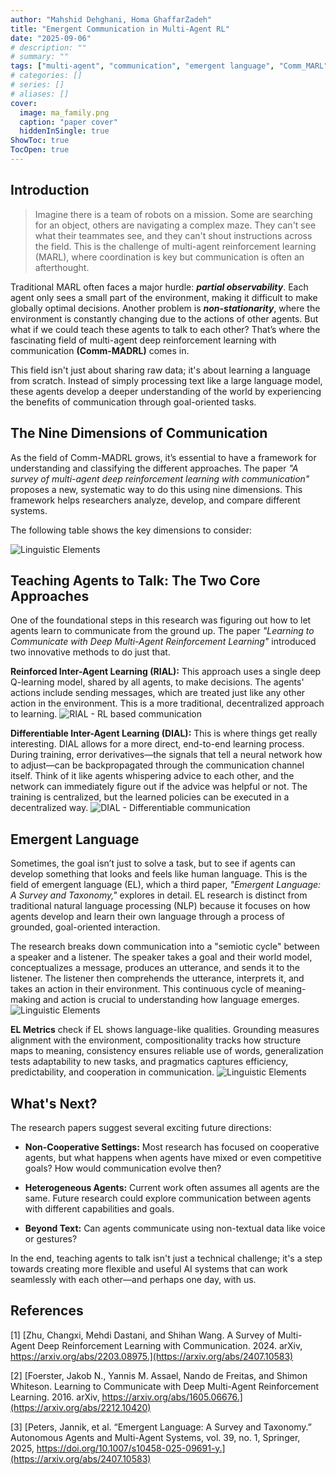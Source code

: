 ```yaml
---
author: "Mahshid Dehghani, Homa GhaffarZadeh"
title: "Emergent Communication in Multi-Agent RL"
date: "2025-09-06"
# description: ""
# summary: ""
tags: ["multi-agent", "communication", "emergent language", "Comm_MARL"]
# categories: []
# series: []
# aliases: []
cover:
  image: ma_family.png
  caption: "paper cover"
  hiddenInSingle: true
ShowToc: true
TocOpen: true
---
```


## Introduction

> Imagine there is a team of robots on a mission. Some are searching for an object, others are navigating a complex maze. They can't see what their teammates see, and they can't shout instructions across the field. This is the challenge of multi-agent reinforcement learning (MARL), where coordination is key but communication is often an afterthought.

Traditional MARL often faces a major hurdle: **_partial observability_**. Each agent only sees a small part of the environment, making it difficult to make globally optimal decisions. Another problem is **_non-stationarity_**, where the environment is constantly changing due to the actions of other agents. But what if we could teach these agents to talk to each other? That’s where the fascinating field of multi-agent deep reinforcement learning with communication **(Comm-MADRL)** comes in.


This field isn't just about sharing raw data; it's about learning a language from scratch. Instead of simply processing text like a large language model, these agents develop a deeper understanding of the world by experiencing the benefits of communication through goal-oriented tasks.

## The Nine Dimensions of Communication
As the field of Comm-MADRL grows, it’s essential to have a framework for understanding and classifying the different approaches. The paper *"A survey of multi-agent deep reinforcement learning with communication"* proposes a new, systematic way to do this using nine dimensions. This framework helps researchers analyze, develop, and compare different systems.


The following table shows the key dimensions to consider:

![Linguistic Elements](Dim2.png#center)

## Teaching Agents to Talk: The Two Core Approaches
One of the foundational steps in this research was figuring out how to let agents learn to communicate from the ground up. The paper *"Learning to Communicate with Deep Multi-Agent Reinforcement Learning"* introduced two innovative methods to do just that.

**Reinforced Inter-Agent Learning (RIAL):** This approach uses a single deep Q-learning model, shared by all agents, to make decisions. The agents' actions include sending messages, which are treated just like any other action in the environment. This is a more traditional, decentralized approach to learning.
![RIAL - RL based communication](RIAL.PNG#center)

**Differentiable Inter-Agent Learning (DIAL):** This is where things get really interesting. DIAL allows for a more direct, end-to-end learning process. During training, error derivatives—the signals that tell a neural network how to adjust—can be backpropagated through the communication channel itself. Think of it like agents whispering advice to each other, and the network can immediately figure out if the advice was helpful or not. The training is centralized, but the learned policies can be executed in a decentralized way.
![DIAL - Differentiable communication](DIAL.PNG#center)

## Emergent Language
Sometimes, the goal isn’t just to solve a task, but to see if agents can develop something that looks and feels like human language. This is the field of emergent language (EL), which a third paper, *"Emergent Language: A Survey and Taxonomy,"* explores in detail. EL research is distinct from traditional natural language processing (NLP) because it focuses on how agents develop and learn their own language through a process of grounded, goal-oriented interaction.

The research breaks down communication into a "semiotic cycle" between a speaker and a listener. The speaker takes a goal and their world model, conceptualizes a message, produces an utterance, and sends it to the listener. The listener then comprehends the utterance, interprets it, and takes an action in their environment. This continuous cycle of meaning-making and action is crucial to understanding how language emerges.
![Linguistic Elements](SL.png#center)

**EL Metrics** check if EL shows language-like qualities. Grounding measures alignment with the environment, compositionality tracks how structure maps to meaning, consistency ensures reliable use of words, generalization tests adaptability to new tasks, and pragmatics captures efficiency, predictability, and cooperation in communication.
![Linguistic Elements](el_metrics.png#center)

## What's Next?
The research papers suggest several exciting future directions:

- **Non-Cooperative Settings:** Most research has focused on cooperative agents, but what happens when agents have mixed or even competitive goals? How would communication evolve then?

- **Heterogeneous Agents:** Current work often assumes all agents are the same. Future research could explore communication between agents with different capabilities and goals.

- **Beyond Text:** Can agents communicate using non-textual data like voice or gestures?

In the end, teaching agents to talk isn't just a technical challenge; it's a step towards creating more flexible and useful AI systems that can work seamlessly with each other—and perhaps one day, with us.

## References

[1] [Zhu, Changxi, Mehdi Dastani, and Shihan Wang. A Survey of Multi-Agent Deep Reinforcement Learning with Communication. 2024. arXiv, https://arxiv.org/abs/2203.08975.](https://arxiv.org/abs/2407.10583)

[2] [Foerster, Jakob N., Yannis M. Assael, Nando de Freitas, and Shimon Whiteson. Learning to Communicate with Deep Multi-Agent Reinforcement Learning. 2016. arXiv, https://arxiv.org/abs/1605.06676.](https://arxiv.org/abs/2212.10420)

[3] [Peters, Jannik, et al. “Emergent Language: A Survey and Taxonomy.” Autonomous Agents and Multi-Agent Systems, vol. 39, no. 1, Springer, 2025, https://doi.org/10.1007/s10458-025-09691-y.](https://arxiv.org/abs/2407.10583)
